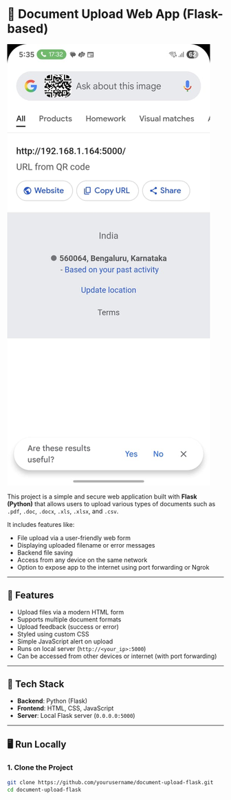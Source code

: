 # 📄 Document Upload Web App (Flask-based)

![Web App Screenshot](https://github.com/ManojGK-2002/share_ppt_to_smartbord/blob/main/WhatsApp%20Image%202025-07-16%20at%2017.35.46_b2ec9d40.jpg?raw=true)

This project is a simple and secure web application built with **Flask (Python)** that allows users to upload various types of documents such as `.pdf`, `.doc`, `.docx`, `.xls`, `.xlsx`, and `.csv`.

It includes features like:
- File upload via a user-friendly web form
- Displaying uploaded filename or error messages
- Backend file saving
- Access from any device on the same network
- Option to expose app to the internet using port forwarding or Ngrok

---

## 🚀 Features

- Upload files via a modern HTML form
- Supports multiple document formats
- Upload feedback (success or error)
- Styled using custom CSS
- Simple JavaScript alert on upload
- Runs on local server (`http://<your_ip>:5000`)
- Can be accessed from other devices or internet (with port forwarding)

---

## 🧰 Tech Stack

- **Backend**: Python (Flask)
- **Frontend**: HTML, CSS, JavaScript
- **Server**: Local Flask server (`0.0.0.0:5000`)

---

## 🖥️ Run Locally

### 1. Clone the Project

```bash
git clone https://github.com/yourusername/document-upload-flask.git
cd document-upload-flask
